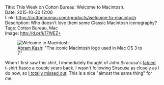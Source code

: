 Title: This Week on Cotton Bureau: Welcome to Macintosh.  
Date: 2015-10-30 12:00  
Link: https://cottonbureau.com/products/welcome-to-macintosh  
Description: Who doesn't love them some Classic Macintosh iconography?  
Tags: Cotton Bureau, Mac  
Image: http://d.pr/i/17WEZ+  

<figure>
	<img src="http://d.pr/i/17WEZ+" alt="Welcome to Macintosh." title="'Welcome to Macintosh.' on Cotton Bureau">
	<figcaption><a href="http://twitter.com/abnormcore" title="The designer's Twitter account">Abram Kash</a>: "The iconic Macintosh logo used in Mac OS 3 to 7."</figcaption>
</figure>

When I first saw this shirt, I immediately thought of John Siracusa's [fabled t-shirt fiasco][hypercritical] a couple years back. I wasn't following Siracusa as closely as I do now, so [I totally missed out][hypercritical 2]. This is a nice "almost the same thing" for me.

[hypercritical]: http://hypercritical.co/2013/05/06/hypercritical-t-shirts "Siracusa's original Hypercritical t-shirt run"
[hypercritical 2]: http://hypercritical.co/2013/06/20/hypercritical-t-shirts-2 "Siracusa's redo Hypercritical t-shirt run"